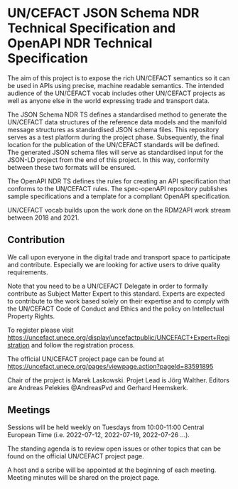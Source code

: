 # UN/CEFACT JSON Schema NDR Technical Specification and OpenAPI NDR Technical Specification
The aim of this project is to expose the rich UN/CEFACT semantics so it can be used in APIs using precise, machine readable semantics. The intended audience of the UN/CEFACT vocab includes other UN/CEFACT projects as well as anyone else in the world expressing trade and transport data. 

The JSON Schema NDR TS defines a standardised method to generate the UN/CEFACT data structures of the reference data models and the manifold message structures as standardised JSON schema files. This repository serves as a test platform during the project phase. Subsequently, the final location for the publication of the UN/CEFACT standards will be defined. The generated JSON schema files will serve as standardised input for the JSON-LD project from the end of this project. In this way, conformity between these two formats will be ensured. 

The OpenAPI NDR TS defines the rules for creating an API specification that conforms to the UN/CEFACT rules. The spec-openAPI repository publishes sample specifications and a template for a compliant OpenAPI specification.

UN/CEFACT vocab builds upon the work done on the RDM2API work stream between 2018 and 2021. 

## Contribution
We call upon everyone in the digital trade and transport space to participate and contribute. Especially we are looking for active users to drive quality requirements. 

Note that you need to be a UN/CEFACT Delegate in order to formally contribute as Subject Matter Expert to this standard. Experts are expected to contribute to the work based solely on their expertise and to comply with the UN/CEFACT Code of Conduct and Ethics and the policy on Intellectual Property Rights.

To register please visit https://uncefact.unece.org/display/uncefactpublic/UNCEFACT+Expert+Registration and follow the registration process.

The official UN/CEFACT project page can be found at https://uncefact.unece.org/pages/viewpage.action?pageId=83591895

Chair of the project is Marek Laskowski. Projet Lead is Jörg Walther. Editors are Andreas Pelekies @AndreasPvd and Gerhard Heemskerk. 

## Meetings
Sessions will be held weekly on Tuesdays from 10:00-11:00 Central European Time (i.e. 2022-07-12, 2022-07-19, 2022-07-26 ...).

The standing agenda is to review open issues or other topics that can be found on the official UN/CEFACT project page. 

A host and a scribe will be appointed at the beginning of each meeting. Meeting minutes will be shared on the project page. 

